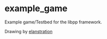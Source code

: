 # example_game
Example game/Testbed for the libpp framework.

Drawing by [elanstration](https://mastodon.art/@elanstration)
